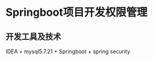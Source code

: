 
Springboot项目开发权限管理
=========================
开发工具及技术
--------------
IDEA + mysql5.7.21 + Springboot + spring security
